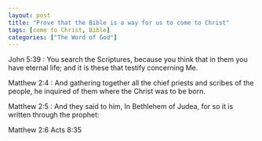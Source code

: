 ```yaml
---
layout: post
title: "Prove that the Bible is a way for us to come to Christ"
tags: [come to Christ, Bible]
categories: ["The Word of God"]
---
```


John 5:39
: You search the Scriptures, because you think that in them you have eternal life; and it is these that testify concerning Me.

Matthew 2:4
:  And gathering together all the chief priests and scribes of the people, he inquired of them where the Christ was to be born.

Matthew 2:5
: And they said to him, In Bethlehem of Judea, for so it is written through the prophet:


Matthew 2:6
Acts 8:35

